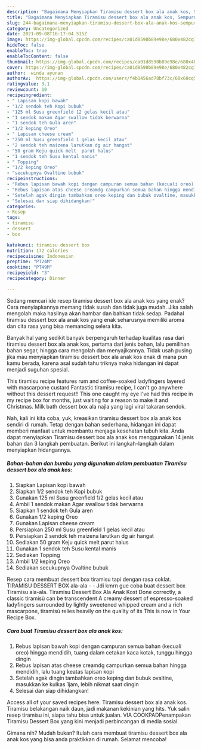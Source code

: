 ```yaml
---
description: "Bagaimana Menyiapkan Tiramisu dessert box ala anak kos, Sempurna"
title: "Bagaimana Menyiapkan Tiramisu dessert box ala anak kos, Sempurna"
slug: 244-bagaimana-menyiapkan-tiramisu-dessert-box-ala-anak-kos-sempurna
category: Uncategorized
date: 2021-09-08T16:17:04.515Z
image: https://img-global.cpcdn.com/recipes/ca01d8590b89e98e/680x482cq70/tiramisu-dessert-box-ala-anak-kos-foto-resep-utama.jpg
hideToc: false
enableToc: true
enableTocContent: false
thumbnail: https://img-global.cpcdn.com/recipes/ca01d8590b89e98e/680x482cq70/tiramisu-dessert-box-ala-anak-kos-foto-resep-utama.jpg
cover: https://img-global.cpcdn.com/recipes/ca01d8590b89e98e/680x482cq70/tiramisu-dessert-box-ala-anak-kos-foto-resep-utama.jpg
author:  winda ayunan
authorAv:  https://img-global.cpcdn.com/users/f4b1456ad78bf73c/60x60cq50/avatar.jpg
ratingvalue: 3.1
reviewcount: 10
recipeingredient:
- " Lapisan kopi bawah"
- "1/2 sendok teh Kopi bubuk"
- "125 ml Susu greenfield 12 gelas kecil atau"
- "1 sendok makan Agar swallow tidak berwarna"
- "1 sendok teh Gula aren"
- "1/2 keping Oreo"
- " Lapisan cheese cream"
- "250 ml Susu greenfield 1 gelas kecil atau"
- "2 sendok teh maizena larutkan dg air hangat"
- "50 gram Keju quick melt  parut halus"
- "1 sendok teh Susu kental manis"
- " Topping"
- "1/2 keping Oreo"
- "secukupnya Ovaltine bubuk"
recipeinstructions:
- "Rebus lapisan bawah kopi dengan campuran semua bahan (kecuali oreo) hingga mendidih, tuang dalam cetakan kaca kotak, tunggu hingga dingin"
- "Rebus lapisan atas cheese creamdg campurkan semua bahan hingga mendidih, lalu tuang keatas lapisan kopi"
- "Setelah agak dingin tambahkan oreo keping dan bubuk ovaltine, masukkan ke kulkas 1jam, lebih nikmat saat dingin"
- "Selesai dan siap dihidangkan!"
categories:
- Resep
tags:
- tiramisu
- dessert
- box

katakunci: tiramisu dessert box 
nutrition: 172 calories
recipecuisine: Indonesian
preptime: "PT24M"
cooktime: "PT49M"
recipeyield: "3"
recipecategory: Dinner

---
```



Sedang mencari ide resep tiramisu dessert box ala anak kos yang enak? Cara menyiapkannya memang tidak susah dan tidak juga mudah. Jika salah mengolah maka hasilnya akan hambar dan bahkan tidak sedap. Padahal tiramisu dessert box ala anak kos yang enak seharusnya memiliki aroma dan cita rasa yang bisa memancing selera kita.


Banyak hal yang sedikit banyak berpengaruh terhadap kualitas rasa dari tiramisu dessert box ala anak kos, pertama dari jenis bahan, lalu pemilihan bahan segar, hingga cara mengolah dan menyajikannya. Tidak usah pusing jika mau menyiapkan tiramisu dessert box ala anak kos enak di mana pun kamu berada, karena asal sudah tahu triknya maka hidangan ini dapat menjadi suguhan spesial.

This tiramisu recipe features rum and coffee-soaked ladyfingers layered with mascarpone custard Fantastic tiramisu recipe, I can&#39;t go anywhere without this dessert request!! This one caught my eye I&#39;ve had this recipe in my recipe box for months, just waiting for a reason to make it and Christmas. Milk bath dessert box ala najla yang lagi viral takaran sendok.


Nah, kali ini kita coba, yuk, kreasikan tiramisu dessert box ala anak kos sendiri di rumah. Tetap dengan bahan sederhana, hidangan ini dapat memberi manfaat untuk membantu menjaga kesehatan tubuh kita. Anda dapat menyiapkan Tiramisu dessert box ala anak kos menggunakan 14 jenis bahan dan 3 langkah pembuatan. Berikut ini langkah-langkah dalam menyiapkan hidangannya.

<!--inarticleads1-->

##### Bahan-bahan dan bumbu yang digunakan dalam pembuatan Tiramisu dessert box ala anak kos:

1. Siapkan  Lapisan kopi bawah
1. Siapkan 1/2 sendok teh Kopi bubuk
1. Gunakan 125 ml Susu greenfield 1/2 gelas kecil atau
1. Ambil 1 sendok makan Agar swallow tidak berwarna
1. Siapkan 1 sendok teh Gula aren
1. Gunakan 1/2 keping Oreo
1. Gunakan  Lapisan cheese cream
1. Persiapkan 250 ml Susu greenfield 1 gelas kecil atau
1. Persiapkan 2 sendok teh maizena larutkan dg air hangat
1. Sediakan 50 gram Keju quick melt  parut halus
1. Gunakan 1 sendok teh Susu kental manis
1. Sediakan  Topping
1. Ambil 1/2 keping Oreo
1. Sediakan secukupnya Ovaltine bubuk


Resep cara membuat dessert box tiramisu tapi dengan rasa coklat. TIRAMISU DESSERT BOX ala-ala - - Jdi kmrn gue coba buat dessert box Tiramisu ala-ala. Tiramisu Dessert Box Ala Anak Kost Done correctly, a classic tiramisù can be transcendent A creamy dessert of espresso-soaked ladyfingers surrounded by lightly sweetened whipped cream and a rich mascarpone, tiramisù relies heavily on the quality of its This is now in Your Recipe Box. 

<!--inarticleads2-->

##### Cara buat Tiramisu dessert box ala anak kos:

1. Rebus lapisan bawah kopi dengan campuran semua bahan (kecuali oreo) hingga mendidih, tuang dalam cetakan kaca kotak, tunggu hingga dingin
1. Rebus lapisan atas cheese creamdg campurkan semua bahan hingga mendidih, lalu tuang keatas lapisan kopi
1. Setelah agak dingin tambahkan oreo keping dan bubuk ovaltine, masukkan ke kulkas 1jam, lebih nikmat saat dingin
1. Selesai dan siap dihidangkan!

Access all of your saved recipes here. Tiramisu dessert box ala anak kos. Tiramisu belakangan naik daun, jadi makanan kekinian yang hits. Yuk salin resep tiramisu ini, siapa tahu bisa untuk jualan. VIA COOKPADPenampakan Tiramisu Dessert Box yang kini menjadi perbincangan di media sosial. 

Gimana nih? Mudah bukan? Itulah cara membuat tiramisu dessert box ala anak kos yang bisa anda praktikkan di rumah. Selamat mencoba!
